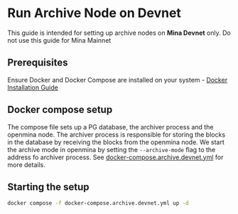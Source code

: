 # Run Archive Node on Devnet

This guide is intended for setting up archive nodes on **Mina Devnet** only. Do not use this guide for Mina Mainnet

## Prerequisites

Ensure Docker and Docker Compose are installed on your system - [Docker Installation Guide](./docker-installation.md)

## Docker compose setup

The compose file sets up a PG database, the archiver process and the openmina node. The archiver process is responsible for storing the blocks in the database by receiving the blocks from the openmina node. We start the archive mode in openmina by setting the `--archive-mode` flag to the address fo archiver process. See [docker-compose.archive.devnet.yml](../docker-compose.archive.devnet.yml) for more details.

## Starting the setup

```bash
docker compose -f docker-compose.archive.devnet.yml up -d
```
